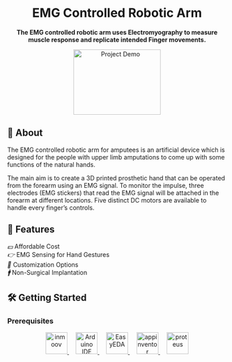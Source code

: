 <!-- Replace with your project name -->
<h1 align="center">
  <br>
  EMG Controlled Robotic Arm
  <br>
</h1>

<p align="center">
  <strong>The EMG controlled robotic arm uses Electromyography to measure
muscle response and replicate intended Finger movements.</strong>
</p>


<p align="center">
  <img src="https://www.bing.com/th/id/OGC.bc408fc899623817ee7995708206e6f9?pid=1.7&rurl=https%3a%2f%2fmedia4.giphy.com%2fmedia%2fgOjXLEKljqTVm%2fgiphy.gif&ehk=OrkqeiO3jazCRGJ948r7RoE0BS68AJ5peUVfAO%2f3iIU%3d" alt="Project Demo" width="200" height="150">
</p>


## 📝 About

The EMG controlled robotic arm for amputees is an artificial device which is designed
for the people with upper limb amputations to come up with some functions of the
natural hands.

The main aim is to create a 3D printed prosthetic hand that can be operated from the forearm
using an EMG signal. To monitor the impulse, three electrodes (EMG stickers) that
read the EMG signal will be attached in the forearm at different locations. Five distinct
DC motors are available to handle every finger’s controls.
## 🚀 Features

<div class="feature">
  <i>&#128181;</i>
  Affordable Cost
</div>
<div class="feature">
  <i>&#128073;</i>
  EMG Sensing for Hand Gestures
</div>
<div class="feature">
  <i>&#128295;</i>
  Customization Options
</div>
<div class="feature">
  <i>&#128697;</i>
  Non-Surgical Implantation
</div>

</body>
</html>



## 🛠️ Getting Started

### Prerequisites
<p align="center">
  <!-- inmoov -->
  <a href="https://inmoov.fr//" target="_blank" rel="noopener noreferrer">
    <img src="https://th.bing.com/th/id/OIP.eWJpqkXgLEY-KgeaGOLgYgAAAA?w=219&h=92&c=7&r=0&o=5&pid=1.7" alt="inmoov" width="50" height="50">
  </a>
  &nbsp;&nbsp;&nbsp;
  <!-- Arduino IDE -->
  <a href="https://www.arduino.cc/en/software/" target="_blank" rel="noopener noreferrer">
    <img src="https://dosenit.com/wp-content/uploads/2020/10/arduino2-ide-logo.jpg" alt="Arduino IDE" width="50" height="50">
  </a>
  &nbsp;&nbsp;&nbsp;
  <!-- EasyEDA -->
  <a href="https://easyeda.com/" target="_blank" rel="noopener noreferrer">
    <img src="https://th.bing.com/th/id/OIP.X-yudhOusgy4uEq2UYpfmAAAAA?w=158&h=180&c=7&r=0&o=5&pid=1.7" alt="EasyEDA" width="50" height="50">
  </a>
    &nbsp;&nbsp;&nbsp;
  <!-- appinventor -->
  <a href="https://appinventor.mit.edu/" target="_blank" rel="noopener noreferrer">
    <img src="https://th.bing.com/th/id/OIP.klDuTDO85U35qD1dBqM-bwHaD4?w=318&h=180&c=7&r=0&o=5&pid=1.7" alt="appinventor" width="50" height="50">
  </a>
  &nbsp;&nbsp;&nbsp;
  <!-- proteus -->
  <a href="https://www.labcenter.com/" target="_blank" rel="noopener noreferrer">
    <img src="https://th.bing.com/th?id=OIP.YsBcdv78wz7OQzL82iOGLwAAAA&w=250&h=250&c=8&rs=1&qlt=90&o=6&pid=3.1&rm=2" alt="proteus" width="50" height="50">
  </a>
</p>
